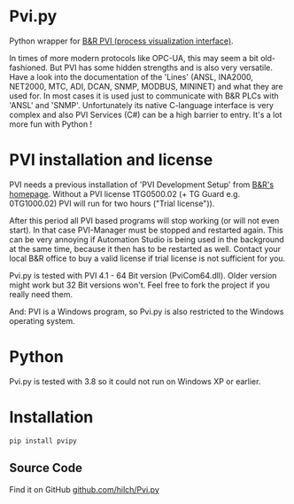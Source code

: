 # Pvi.py

Python wrapper for [B&amp;R PVI (process visualization interface)](https://www.br-automation.com/en/products/software/automation-software/automation-netpvi/).

In times of more modern protocols like OPC-UA, this may seem a bit old-fashioned. 
But PVI has some hidden strengths and is also very versatile. 
Have a look into the documentation of the 'Lines' (ANSL, INA2000, NET2000, MTC, ADI, DCAN, SNMP, MODBUS, MININET) and what they are used for.
In most cases it is used just to communicate with B&R PLCs with 'ANSL' and 'SNMP'.
Unfortunately its native C-language interface is very complex and also PVI Services (C#) can be a high barrier to entry.
It's a lot more fun with Python !

# PVI installation and license
PVI needs a previous installation of 'PVI Development Setup' from [B&R's homepage](https://www.br-automation.com).
Without a PVI license 1TG0500.02 (+ TG Guard e.g. 0TG1000.02) PVI will run for two hours ("Trial license")).  

After this period all PVI based programs will stop working (or will not even start).
In that case PVI-Manager must be stopped and restarted again. 
This can be very annoying if Automation Studio is being used in the background at the same time, because it then has to be restarted as well.
Contact your local B&R office to buy a valid license if trial license is not sufficient for you.

Pvi.py is tested with PVI 4.1 - 64 Bit version (PviCom64.dll). Older version might work but 32 Bit versions won't.
Feel free to fork the project if you really need them.

And: PVI is a Windows program, so Pvi.py is also restricted to the Windows operating system.

# Python

Pvi.py is tested with 3.8 so it could not run on Windows XP or earlier.

# Installation
```
pip install pvipy
```

## Source Code
Find it on GitHub [github.com/hilch/Pvi.py](https://github.com/hilch/Pvi.py)
